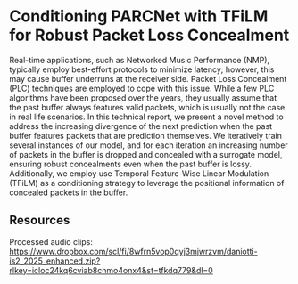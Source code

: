 # Conditioning PARCNet with TFiLM for Robust Packet Loss Concealment

Real-time applications, such as Networked Music Performance (NMP), typically employ best-effort protocols to minimize latency; however, this may cause buffer underruns at the receiver side. Packet Loss Concealment (PLC) techniques are employed to cope with this issue. While a few PLC algorithms have been proposed over the years, they usually assume that the past buffer always features valid packets, which is usually not the case in real life scenarios. In this technical report, we present a novel method to address the increasing divergence of the next prediction when the past buffer features packets that are prediction themselves. We iteratively train several instances of our model, and for each iteration an increasing number of packets in the buffer is dropped and concealed with a surrogate model, ensuring robust concealments even when the past buffer is lossy. Additionally, we employ use Temporal Feature-Wise Linear Modulation (TFiLM) as a conditioning strategy to leverage the positional information of concealed packets in the buffer.

## Resources

Processed audio clips: https://www.dropbox.com/scl/fi/8wfrn5vop0qyj3mjwrzvm/daniotti-is2_2025_enhanced.zip?rlkey=icloc24kq6cviab8cnmo4onx4&st=tfkdq779&dl=0
